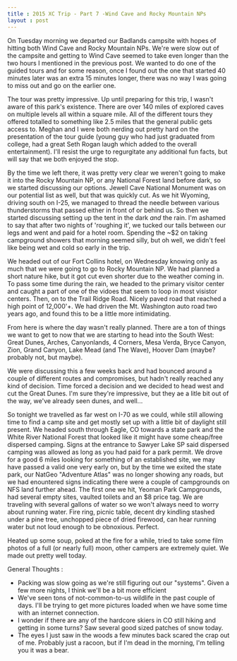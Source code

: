 ```yaml
---
title : 2015 XC Trip - Part 7 -Wind Cave and Rocky Mountain NPs
layout : post
---
```


On Tuesday morning we departed our Badlands campsite with hopes of hitting both Wind Cave and Rocky Mountain NPs.  We\'re were slow out of the campsite and getting to Wind Cave seemed to take even longer than the two hours I mentioned in the previous post. We wanted to do one of the guided tours and for some reason, once I found out the one that started 40 minutes later was an extra 15 minutes longer, there was no way I was going to miss out and go on the earlier one. 

The tour was pretty impressive.  Up until preparing for this trip, I wasn\'t aware of this park\'s existence.  There are over 140 miles of explored caves on multiple levels all within a square mile.  All of the different tours they offered totalled to something like 2.5 miles that the general public gets access to.  Meghan and I were both nerding out pretty hard on the presentation of the tour guide (young guy who had just graduated from college, had a great Seth Rogan laugh which added to the overall entertainment).  I\'ll resist the urge to regurgitate any additional fun facts, but will say that we both enjoyed the stop.

By the time we left there, it was pretty very clear we weren't going to make it into the Rocky Mountain NP, or any National Forest land before dark, so we started discussing our options.  Jewell Cave National Monument was on our potential list as well, but that was quickly cut.  As we hit Wyoming, driving south on I-25, we managed to thread the needle between various thunderstorms that passed either in front of or behind us.  So then we started discussing setting up the tent in the dark _and_ the rain.  I'm ashamed to say that after two nights of \'roughing it\', we tucked our tails between our legs and went and paid for a hotel room.  Spending the ~$2 on taking campground showers that morning seemed silly, but oh well, we didn't feel like being wet and cold so early in the trip. 

We headed out of our Fort Collins hotel, on Wednesday knowing only as much that we were going to go to Rocky Mountain NP.  We had planned a short nature hike, but it got cut even shorter due to the weather coming in.  To pass some time during the rain, we headed to the primary visitor center and caught a part of one of the vidoes that seem to loop in most visistor centers.  Then, on to the Trail Ridge Road.  Nicely paved road that reached a high point of 12,000'+.  We had driven the Mt. Washington auto road two years ago, and found this to be a little more intimidating.

From here is where the day wasn't really planned.  There are a ton of things we want to get to now that we are starting to head into the South West: Great Dunes, Arches, Canyonlands, 4 Corners, Mesa Verda, Bryce Canyon, Zion, Grand Canyon, Lake Mead (and The Wave), Hoover Dam (maybe? probably not, but maybe).

We were discussing this a few weeks back and had bounced around a couple of different routes and compromises, but hadn't really reached any kind of decision.  Time forced a decision and we decided to head west and cut the Great Dunes.  I\'m sure they\'re impressive, but they ae a litle bit out of the way, we've already seen dunes, and well... 

So tonight we travelled as far west on I-70 as we could, while still allowing time to find a camp site and get mostly set up with a little bit of daylight still present.  We headed south through Eagle, CO towards a state park and the White River National Forest that looked like it might have some cheap/free dispersed camping.  Signs at the entrance to Sawyer Lake SP said dispersed camping was allowed as long as you had paid for a park permit.  We drove for a good 6 miles looking for something of an established site, we may have passed a valid one very early on, but by the time we exited the state park, our NatGeo \"Adventure Atlas\" was no longer showing any roads, but we had enountered signs indicating there were a couple of campgrounds on NFS land further ahead.  The first one we hit, Yeoman Park Campgrounds, had several empty sites, vaulted toilets and an $8 price tag.  We are traveling with several gallons of water so we won\'t always need to worry about running water.  Fire ring, picnic table, decent dry kindling stashed under a pine tree, unchopped piece of dried firewood, can hear running water but not loud enough to be obnoxious.  Perfect.  

Heated up some soup, poked at the fire for a while, tried to take some film photos of a full (or nearly full) moon, other campers are extremely quiet.  We made out pretty well today.  

General Thoughts :

* Packing was slow going as we're still figuring out our \"systems\".  Given a few more nights, I think we'll be a bit more efficient 
* We\'ve seen tons of not-common-to-us wildlife in the past couple of days.  I\'ll be trying to get more pictures loaded when we have some time with an internet connection.
* I wonder if there are any of the hardcore skiers in CO still hiking and getting in some turns?  Saw several good sized patches of snow today.
* The eyes I just saw in the woods a few minutes back scared the crap out of me.  Probably just a racoon, but if I'm dead in the morning, I\'m telling you it was a bear.  
